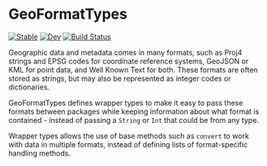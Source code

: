 # GeoFormatTypes

[![Stable](https://img.shields.io/badge/docs-stable-blue.svg)](https://JuliaGeo.github.io/GeoFormatTypes.jl/stable)
[![Dev](https://img.shields.io/badge/docs-dev-blue.svg)](https://JuliaGeo.github.io/GeoFormatTypes.jl/dev)
[![Build Status](https://travis-ci.org/JuliaGeo/GeoFormatTypes.jl.svg?branch=master)](https://travis-ci.org/JuliaGeo/GeoFormatTypes.jl)

Geographic data and metadata comes in many formats, such as Proj4 strings and EPSG codes for coordinate reference systems, 
GeoJSON or KML for point data, and Well Known Text for both. These formats are often stored as strings, but may also be represented as integer codes or dictionaries.

GeoFormatTypes defines wrapper types to make it easy to pass these formats between packages while keeping information about what format is contained - instead of passing a `String` or `Int` that could be from any type.

Wrapper types allows the use of base methods such as `convert` to work with data in
multiple formats, instead of defining lists of format-specific handling methods.
